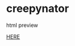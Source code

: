 # creepynator

html preview

[HERE](https://htmlpreview.github.io/?https://github.com/Nowikens/creepynator/blob/main/creeps.html)
